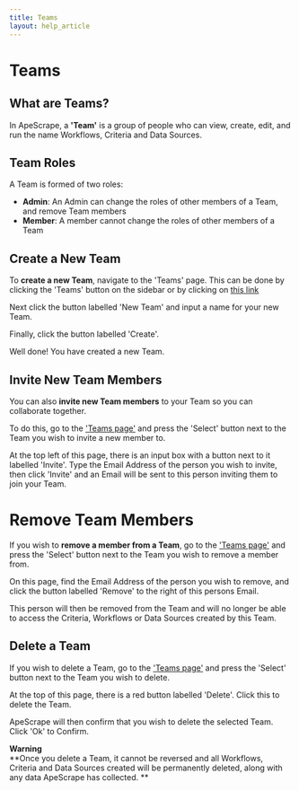 ```yaml
---
title: Teams
layout: help_article
---
```


# Teams

## What are Teams?
In ApeScrape, a **'Team'** is a group of people who can view, create, edit, and run the name Workflows, Criteria and Data Sources.

## Team Roles
A Team is formed of two roles:
- **Admin**: An Admin can change the roles of other members of a Team, and remove Team members
- **Member**: A member cannot change the roles of other members of a Team

## Create a New Team
To **create a new Team**, navigate to the 'Teams' page. This can be done by clicking the 'Teams' button on the sidebar or by clicking on [this link](https://dashboard.apescrape.com/teams/)

Next click the button labelled 'New Team' and input a name for your new Team.

Finally, click the button labelled 'Create'.

Well done! You have created a new Team.

## Invite New Team Members
You can also **invite new Team members** to your Team so you can collaborate together. 

To do this, go to the ['Teams page'](https://dashboard.apescrape.com/teams/) and press the 'Select' button next to the Team you wish to invite a new member to. 

At the top left of this page, there is an input box with a button next to it labelled 'Invite'. Type the Email Address of the person you wish to invite, then click 'Invite' and an Email will be sent to this person inviting them to join your Team.

# Remove Team Members
If you wish to **remove a member from a Team**, go to the ['Teams page'](https://dashboard.apescrape.com/teams/) and press the 'Select' button next to the Team you wish to remove a member from. 

On this page, find the Email Address of the person you wish to remove, and click the button labelled 'Remove' to the right of this persons Email.

This person will then be removed from the Team and will no longer be able to access the Criteria, Workflows or Data Sources created by this Team.

## Delete a Team
If you wish to delete a Team, go to the ['Teams page'](https://dashboard.apescrape.com/teams/) and press the 'Select' button next to the Team you wish to delete.

At the top of this page, there is a red button labelled 'Delete'. Click this to delete the Team.

ApeScrape will then confirm that you wish to delete the selected Team. Click 'Ok' to Confirm.

**Warning**  
**Once you delete a Team, it cannot be reversed and all Workflows, Criteria and Data Sources created will be permanently deleted, along with any data ApeScrape has collected. **